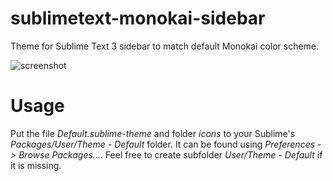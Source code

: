 sublimetext-monokai-sidebar
===========================

Theme for Sublime Text 3 sidebar to match default Monokai color scheme.

![screenshot](https://cloud.githubusercontent.com/assets/5406201/6767410/d8ae9bbc-d02d-11e4-9c18-dbbea2772451.png)

Usage
=====

Put the file *Default.sublime-theme* and folder *icons* to your Sublime's *Packages/User/Theme - Default* folder. It can be found using *Preferences -> Browse Packages...*. Feel free to create subfolder *User/Theme - Default* if it is missing.
